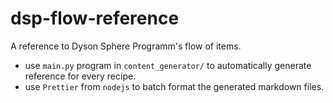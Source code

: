 # dsp-flow-reference

A reference to Dyson Sphere Programm's flow of items.

- use `main.py` program in `content_generator/` to automatically generate reference for every recipe.
- use `Prettier` from `nodejs` to batch format the generated markdown files.
